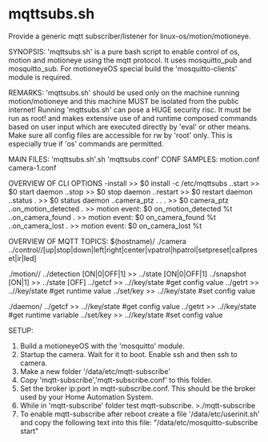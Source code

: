 # mqttsubs.sh
Provide a generic mqtt subscriber/listener for linux-os/motion/motioneye.

SYNOPSIS:
'mqttsubs.sh' is a pure bash script to enable control of os, motion and motioneye
using the mqtt protocol. It uses mosquitto_pub and mosquitto_sub.
For motioneyeOS special build the 'mosquitto-clients' module is required.

REMARKS:
'mqttsubs.sh' should be used only on the machine running motion/motioneye and this
machine MUST be isolated from the public internet!
Running 'mqttsubs.sh' can pose a HUGE security risc. It must be run as root! and 
makes extensive use of and runtime composed commands based on user input which
are executed directly by 'eval' or other means. Make sure all config files are 
accessible for rw by 'root' only. This is especially true if 'os' commands are
permitted.

MAIN FILES: 'mqttsubs.sh'.sh 'mqttsubs.conf'
CONF SAMPLES: motion.conf camera-1.conf

OVERVIEW OF CLI OPTIONS
-install                  >>   $0 install -c /etc/mqttsubs
..start                    >>   $0 start daemon
..stop                     >>   $0 stop daemon
..restart                  >>   $0 restart daemon
..status .                 >>   $0 status daemon
..camera_ptz . . .         >>   $0 camera_ptz <id> <act> <val>
..on_motion_detected .     >>   motion event: $0 on_motion_detected %t
..on_camera_found .        >>   motion event: $0 on_camera_found %t
..on_camera_lost .         >>   motion event: $0 on_camera_lost %t

OVERVIEW OF MQTT TOPICS:
$(hostname)/ 
./camera
../control/<id>/[up|stop|down|left|right|center|vpatrol|hpatrol|setpreset|callpreset|ir|led]

./motion/<id>/ 
../detection [ON|0|OFF|1] >> ../state [ON|0|OFF|1]
../snapshot [ON|1]        >> ../state [OFF]
../getcf <key>            >> ../<id>/key/state <value> #get config value
../getrt <key>            >> ../<id>/key/state <value> #get runtime value
../set/key <value>        >> ../<id>/key/state <value> #set config value

./daemon/
../getcf <key>            >> ../<id>/key/state <value> #get config value
../getrt <key>            >> ../<id>/key/state <value> #get runtime variable
../set/key <value>        >> ../<id>/key/state <value> #set config value


SETUP:
1. Build a motioneyeOS with the 'mosquitto' module.
2. Startup the camera. Wait for it to boot. Enable ssh and then ssh to camera.
3. Make a new folder '/data/etc/mqtt-subscribe'
3. Copy 'mqtt-subscribe','mqtt-subscribe.conf' to this folder.
4. Set the broker ip:port in mqtt-subscribe.conf. This should be the broker 
     used by your Home Automation System.
5. While in 'mqtt-subscribe' folder test mqtt-subscribe. >./mqtt-subscribe
6. To enable mqtt-subscribe after reboot create a file '/data/etc/userinit.sh'
   and copy the following text into this file: 
   "/data/etc/mosquitto-subscribe start"
